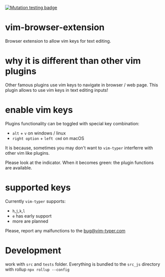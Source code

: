 [![Mutation testing badge](https://img.shields.io/endpoint?style=flat&url=https%3A%2F%2Fbadge-api.stryker-mutator.io%2Fgithub.com%2Fsculpt0r%2Fvim-browser-extension%2Fmaster)](https://dashboard.stryker-mutator.io/reports/github.com/sculpt0r/vim-browser-extension/master)

# vim-browser-extension
Browser extension to allow vim keys for text editing.

# why it is different than other vim plugins
Other famous plugins use vim keys to navigate in browser / web page. This plugin allows to use vim keys in text editing inputs!

# enable vim keys
Plugins functionality can be toggled with special key combination:
- `alt` + `v` on windows / linux
- `right option` + `left cmd` on macOS

It is because, sometimes you may don't want to `vim-typer` interferre with other vim like plugins.

Please look at the indicator. When it becomes green: the plugin functions are available.

# supported keys
Currently `vim-typer` supports:
- `h`,`j`,`k`,`l`
- `e` has early support
- more are planned

Please, report any malfunctions to the bug@vim-typer.com

# Development

work with `src` and `tests` folder. Everything is bundled to the `src_js` directory with rollup `npx rollup --config`
